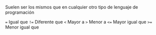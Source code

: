 Suelen ser los mismos que en cualquier otro tipo de lenguaje de programación

`=` Igual que
`!=` Diferente que
`<` Mayor a
`>` Menor a
`<=` Mayor igual que
`>=` Menor igual que